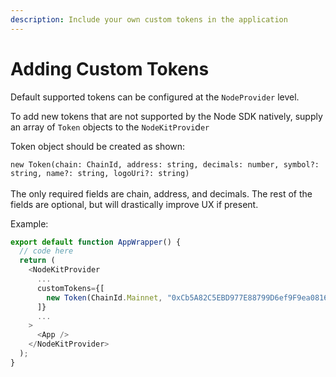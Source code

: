 ```yaml
---
description: Include your own custom tokens in the application
---
```


# Adding Custom Tokens

Default supported tokens can be configured at the `NodeProvider` level.

To add new tokens that are not supported by the Node SDK natively, supply an array of `Token` objects to the `NodeKitProvi`d`er`

Token object should be created as shown:

`new Token(chain: ChainId, address: string, decimals: number, symbol?: string, name?: string, logoUri?: string)`\
\
The only required fields are chain, address, and decimals. The rest of the fields are optional, but will drastically improve UX if present.

Example:

```typescript
export default function AppWrapper() {
  // code here
  return (
    <NodeKitProvider
      ...
      customTokens={[
        new Token(ChainId.Mainnet, "0xCb5A82C5EBD977E88799D6ef9F9ea08160F03217", 18, "TST", "Test Token", "bit.do/YeetYeet"),
      ]}
      ...
    >
      <App />
    </NodeKitProvider>
  );
}
```
